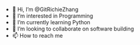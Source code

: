 - 👋 Hi, I’m @GitRichieZhang
- 👀 I’m interested in Programming
- 🌱 I’m currently learning Python
- 💞️ I’m looking to collaborate on software building
- 📫 How to reach me

<!---
GitRichieZhang/GitRichieZhang is a ✨ special ✨ repository because its `README.md` (this file) appears on your GitHub profile.
You can click the Preview link to take a look at your changes.
--->
